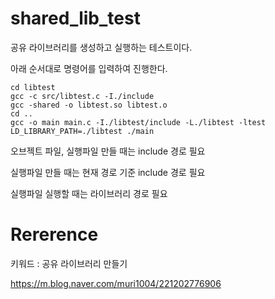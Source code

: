 # shared_lib_test

공유 라이브러리를 생성하고 실행하는 테스트이다.

아래 순서대로 명령어를 입력하여 진행한다.


    cd libtest
    gcc -c src/libtest.c -I./include
    gcc -shared -o libtest.so libtest.o
    cd ..
    gcc -o main main.c -I./libtest/include -L./libtest -ltest
    LD_LIBRARY_PATH=./libtest ./main

오브젝트 파일, 실행파일 만들 때는 include 경로 필요

실행파일 만들 때는 현재 경로 기준 include 경로 필요

실행파일 실행할 때는 라이브러리 경로 필요

# Rererence

키워드 : 공유 라이브러리 만들기

<https://m.blog.naver.com/muri1004/221202776906>
